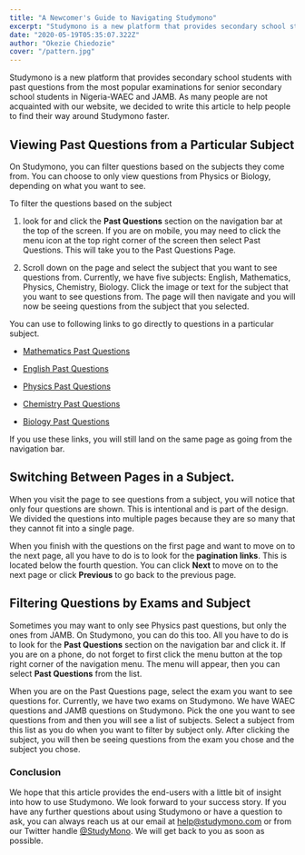 ```yaml
---
title: "A Newcomer's Guide to Navigating Studymono"
excerpt: "Studymono is a new platform that provides secondary school students with past questions from the most popular examinations for senior secondary school students in Nigeria-WAEC and JAMB. As many people are not acquainted with our website, we decided to write this article to help people to find their way around Studymono faster."
date: "2020-05-19T05:35:07.322Z"
author: "Okezie Chiedozie"
cover: "/pattern.jpg"
---
```


Studymono is a new platform that provides secondary school students with past questions from the most popular examinations for senior secondary school students in Nigeria-WAEC and JAMB. As many people are not acquainted with our website, we decided to write this article to help people to find their way around Studymono faster.

## Viewing Past Questions from a Particular Subject

On Studymono, you can filter questions based on the subjects they come from. You can choose to only view questions from Physics or Biology, depending on what you want to see. 

To filter the questions based on the subject

1. look for and click the **Past Questions** section on the navigation bar at the top of the screen. If you are on mobile, you may need to click the menu icon at the top right corner of the screen then select Past Questions. This will take you to the Past Questions Page.

2. Scroll down on the page and select the subject that you want to see questions from. Currently, we have five subjects: English, Mathematics, Physics, Chemistry, Biology. Click the image or text for the subject that you want to see questions from. The page will then navigate and you will now be seeing questions from the subject that you selected.

You can use to following links to go directly to questions in a particular subject.

* [Mathematics Past Questions](/pastquestions/subject/math/1)

* [English Past Questions](/pastquestions/subject/eng/1)

* [Physics Past Questions](/pastquestions/subject/phy/1)

* [Chemistry Past Questions](/pastquestions/subject/chem/1)

* [Biology Past Questions](/pastquestions/subject/bio/1)

If you use these links, you will still land on the same page as going from the navigation bar.

## Switching Between Pages in a Subject.

When you visit the page to see questions from a subject, you will notice that only four questions are shown. This is intentional and is part of the design. We divided the questions into multiple pages because they are so many that they cannot fit into a single page.

When you finish with the questions on the first page and want to move on to the next page, all you have to do is to look for the **pagination links**. This is located below the fourth question. You can click **Next** to move on to the next page or click **Previous** to go back to the previous page.

## Filtering Questions by Exams and Subject

Sometimes you may want to only see Physics past questions, but only the ones from JAMB. On Studymono, you can do this too. All you have to do is to look for the **Past Questions** section on the navigation bar and click it. If you are on a phone, do not forget to first click the menu button at the top right corner of the navigation menu. The menu will appear, then you can select **Past Questions** from the list.

When you are on the Past Questions page, select the exam you want to see questions for. Currently, we have two exams on Studymono. We have WAEC questions and JAMB questions on Studymono. Pick the one you want to see questions from and then you will see a list of subjects. Select a subject from this list as you do when you want to filter by subject only. After clicking the subject, you will then be seeing questions from the exam you chose and the subject you chose.

### Conclusion

We hope that this article provides the end-users with a little bit of insight into how to use Studymono. We look forward to your success story. If you have any further questions about using Studymono or have a question to ask, you can always reach us at our email at [help@studymono.com](mailto:help@studymono.com) or from our Twitter handle [@StudyMono](https:///twitter.com/studymono). We will get back to you as soon as possible.